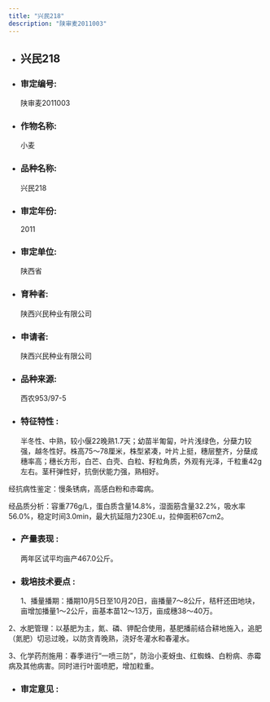 ```yaml
---
title: "兴民218"
description: "陕审麦2011003"
---
```

* ## 兴民218
* ###  审定编号:  
   陕审麦2011003

*  ### 作物名称:  
   小麦

*   ###  品种名称: 
    兴民218

*   ### 审定年份: 
    2011

*   ### 审定单位:  
    陕西省

*   ### 育种者:  
    陕西兴民种业有限公司

*   ### 申请者:  
    陕西兴民种业有限公司

*   ### 品种来源:  
    西农953/97-5

*   ### 特征特性 : 
    半冬性、中熟，较小偃22晚熟1.7天；幼苗半匍匐，叶片浅绿色，分蘖力较强，越冬性好。株高75～78厘米，株型紧凑，叶片上挺，穗层整齐，分蘖成穗率高；穗长方形，白芒、白壳、白粒、籽粒角质，外观有光泽，千粒重42g左右。茎秆弹性好，抗倒伏能力强，熟相好。
经抗病性鉴定：慢条锈病，高感白粉和赤霉病。
经品质分析：容重776g/L，蛋白质含量14.8%，湿面筋含量32.2%，吸水率56.0%，稳定时间3.0min，最大抗延阻力230E.u，拉伸面积67cm2。


*   ### 产量表现 : 
    两年区试平均亩产467.0公斤。

*   ### 栽培技术要点 : 
    1、播量播期：播期10月5日至10月20日，亩播量7～8公斤，秸秆还田地块，亩增加播量1～2公斤，亩基本苗12～13万，亩成穗38～40万。
2、水肥管理：以基肥为主，氮、磷、钾配合使用，基肥播前结合耕地施入，追肥（氮肥）切忌过晚，以防贪青晚熟，浇好冬灌水和春灌水。
3、化学药剂施用：春季进行“一喷三防”，防治小麦蚜虫、红蜘蛛、白粉病、赤霉病及其他病害。同时进行叶面喷肥，增加粒重。


*   ### 审定意见 : 
    
